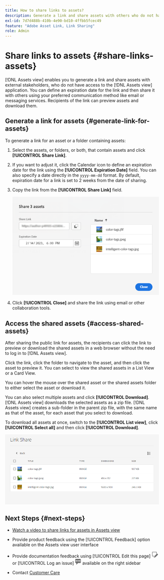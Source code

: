 ```yaml
---
title: How to share links to assets?
description: Generate a link and share assets with others who do not have access to the [!DNL Assets view] application.
exl-id: 7d7d488b-410b-4e90-bd10-4ffbb5fcec49
feature: "Adobe Asset Link, Link Sharing"
role: Admin
---
```

# Share links to assets {#share-links-assets}

[!DNL Assets view] enables you to generate a link and share assets with external stakeholders, who do not have access to the [!DNL Assets view] application. You can define an expiration date for the link and then share it with others using your preferred communication method like email or messaging services. Recipients of the link can preview assets and download them.

## Generate a link for assets {#generate-link-for-assets}

To generate a link for an asset or a folder containing assets:

1. Select the assets, or folders, or both, that contain assets and click **[!UICONTROL Share Link]**.

1. If you want to adjust it, click the Calendar icon to define an expiration date for the link using the **[!UICONTROL Expiration Date]** field. You can also specify a date directly in the `yyyy-mm-dd` format. By default, expiration date for a link is set to 2 weeks from the date of sharing.

1. Copy the link from the **[!UICONTROL Share Link]** field. 

   ![Option to crop and straighten](assets/share-asset-link.png)

1. Click **[!UICONTROL Close]** and share the link using email or other collaboration tools.

## Access the shared assets {#access-shared-assets}

After sharing the public link for assets, the recipients can click the link to preview or download the shared assets in a web browser without the need to log in to [!DNL Assets view].

Click the link, click the folder to navigate to the asset, and then click the asset to preview it. You can select to view the shared assets in a List View or a Card View.

You can hover the mouse over the shared asset or the shared assets folder to either select the asset or download it.

You can also select multiple assets and click **[!UICONTROL Download]**. [!DNL Assets view] downloads the selected assets as a zip file. [!DNL Assets view] creates a sub-folder in the parent zip file, with the same name as that of the asset, for each asset that you select to download.

To download all assets at once, switch to the **[!UICONTROL List view]**, click **[!UICONTROL Select all]** and then click **[!UICONTROL Download]**.

![Preview shared assets](assets/preview-shared-assets.png)

## Next Steps {#next-steps}

* [Watch a video to share links for assets in Assets view](https://experienceleague.adobe.com/docs/experience-manager-learn/assets-essentials/basics/link-sharing.html)

* Provide product feedback using the [!UICONTROL Feedback] option available on the Assets view user interface

* Provide documentation feedback using [!UICONTROL Edit this page] ![edit the page](assets/do-not-localize/edit-page.png) or [!UICONTROL Log an issue] ![create a GitHub issue](assets/do-not-localize/github-issue.png) available on the right sidebar

* Contact [Customer Care](https://experienceleague.adobe.com/?support-solution=General#support)
